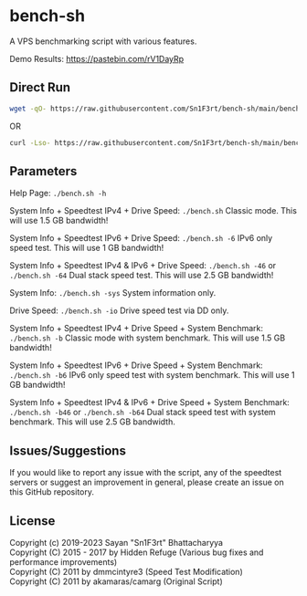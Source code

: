 # bench-sh

A VPS benchmarking script with various features.

Demo Results: https://pastebin.com/rV1DayRp

## Direct Run

```sh
wget -qO- https://raw.githubusercontent.com/Sn1F3rt/bench-sh/main/bench.sh | bash
```
OR
```sh
curl -Lso- https://raw.githubusercontent.com/Sn1F3rt/bench-sh/main/bench.sh | bash
```

## Parameters

Help Page:
`./bench.sh -h`

System Info + Speedtest IPv4 + Drive Speed:
`./bench.sh`
Classic mode. This will use 1.5 GB bandwidth!

System Info + Speedtest IPv6 + Drive Speed:
`./bench.sh -6`
IPv6 only speed test. This will use 1 GB bandwidth!

System Info + Speedtest IPv4 & IPv6 + Drive Speed:
`./bench.sh -46` or `./bench.sh -64`
Dual stack speed test. This will use 2.5 GB bandwidth!

System Info:
`./bench.sh -sys`
System information only.

Drive Speed:
`./bench.sh -io`
Drive speed test via DD only.

System Info + Speedtest IPv4 + Drive Speed + System Benchmark:
`./bench.sh -b`
Classic mode with system benchmark. This will use 1.5 GB bandwidth!

System Info + Speedtest IPv6 + Drive Speed + System Benchmark:
`./bench.sh -b6`
IPv6 only speed test with system benchmark. This will use 1 GB bandwidth!

System Info + Speedtest IPv4 & IPv6 + Drive Speed + System Benchmark:
`./bench.sh -b46` or `./bench.sh -b64`
Dual stack speed test with system benchmark. This will use 2.5 GB bandwidth.

## Issues/Suggestions

If you would like to report any issue with the script, any of the speedtest servers or suggest an improvement in general, please create an issue on this GitHub repository. 

## License

Copyright (c) 2019-2023 Sayan "Sn1F3rt" Bhattacharyya  
Copyright (C) 2015 - 2017 by Hidden Refuge (Various bug fixes and performance improvements)  
Copyright (C) 2011 by dmmcintyre3 (Speed Test Modification)  
Copyright (C) 2011 by akamaras/camarg (Original Script)  

